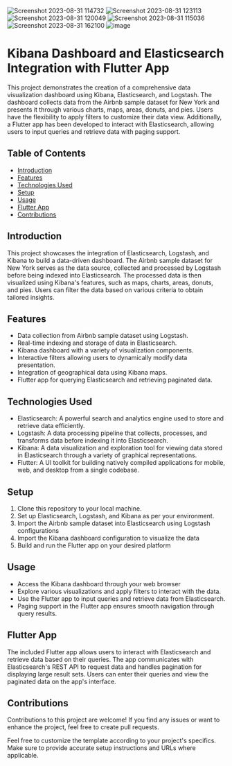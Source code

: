 
![Screenshot 2023-08-31 114732](https://github.com/AyhanAllahverdiyev/ElasticSearch-Kibana-Logstash-/assets/115575562/fdcc5be8-da3c-4a56-9d8e-e4184bc0c880)
![Screenshot 2023-08-31 123113](https://github.com/AyhanAllahverdiyev/ElasticSearch-Kibana-Logstash-/assets/115575562/b4b2b69e-36fe-4dbb-91c1-133259dd49ba)
![Screenshot 2023-08-31 120049](https://github.com/AyhanAllahverdiyev/ElasticSearch-Kibana-Logstash-/assets/115575562/ddcc100f-0321-4fcb-a5ac-5b1ec430d47c)
![Screenshot 2023-08-31 115036](https://github.com/AyhanAllahverdiyev/ElasticSearch-Kibana-Logstash-/assets/115575562/dfb10e80-516d-4265-aee2-1167f9b28bcb)
![Screenshot 2023-08-31 162100](https://github.com/AyhanAllahverdiyev/ElasticSearch-Kibana-Logstash-/assets/115575562/a7512e24-a86d-4eaf-9205-fd975a7525dc)
![image](https://github.com/AyhanAllahverdiyev/ElasticSearch-Kibana-Logstash-/assets/115575562/12c0187a-c7af-4d5a-990b-ac68f666099e)






# Kibana Dashboard and Elasticsearch Integration with Flutter App

This project demonstrates the creation of a comprehensive data visualization dashboard using Kibana, Elasticsearch, and Logstash. The dashboard collects data from the Airbnb sample dataset for New York and presents it through various charts, maps, areas, donuts, and pies. Users have the flexibility to apply filters to customize their data view. Additionally, a Flutter app has been developed to interact with Elasticsearch, allowing users to input queries and retrieve data with paging support.

## Table of Contents
- [Introduction](#introduction)
- [Features](#features)
- [Technologies Used](#technologies-used)
- [Setup](#setup)
- [Usage](#usage)
- [Flutter App](#flutter-app)
- [Contributions](#contributions)


## Introduction

This project showcases the integration of Elasticsearch, Logstash, and Kibana to build a data-driven dashboard. The Airbnb sample dataset for New York serves as the data source, collected and processed by Logstash before being indexed into Elasticsearch. The processed data is then visualized using Kibana's features, such as maps, charts, areas, donuts, and pies. Users can filter the data based on various criteria to obtain tailored insights.

## Features

- Data collection from Airbnb sample dataset using Logstash.
- Real-time indexing and storage of data in Elasticsearch.
- Kibana dashboard with a variety of visualization components.
- Interactive filters allowing users to dynamically modify data presentation.
- Integration of geographical data using Kibana maps.
- Flutter app for querying Elasticsearch and retrieving paginated data.

## Technologies Used

- Elasticsearch: A powerful search and analytics engine used to store and retrieve data efficiently.
- Logstash: A data processing pipeline that collects, processes, and transforms data before indexing it into Elasticsearch.
- Kibana: A data visualization and exploration tool for viewing data stored in Elasticsearch through a variety of graphical representations.
- Flutter: A UI toolkit for building natively compiled applications for mobile, web, and desktop from a single codebase.

## Setup

1. Clone this repository to your local machine.
2. Set up Elasticsearch, Logstash, and Kibana as per your environment.  
3. Import the Airbnb sample dataset into Elasticsearch using Logstash configurations 
4. Import the Kibana dashboard configuration to visualize the data  
5. Build and run the Flutter app on your desired platform

## Usage

- Access the Kibana dashboard through your web browser 
- Explore various visualizations and apply filters to interact with the data.
- Use the Flutter app to input queries and retrieve data from Elasticsearch.
- Paging support in the Flutter app ensures smooth navigation through query results.

## Flutter App

The included Flutter app allows users to interact with Elasticsearch and retrieve data based on their queries. The app communicates with Elasticsearch's REST API to request data and handles pagination for displaying large result sets. Users can enter their queries and view the paginated data on the app's interface.

## Contributions

Contributions to this project are welcome! If you find any issues or want to enhance the project, feel free to create pull requests.


Feel free to customize the template according to your project's specifics. Make sure to provide accurate setup instructions and URLs where applicable.

